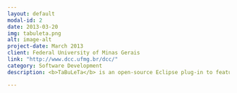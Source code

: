 ```yaml
---
layout: default
modal-id: 2
date: 2013-03-20
img: tabuleta.png
alt: image-alt
project-date: March 2013
client: Federal University of Minas Gerais
link: "http://www.dcc.ufmg.br/dcc/" 
category: Software Development
description: <b>TaBuLeTa</b> is an open-source Eclipse plug-in to feature location available at <a href="https://github.com/alcemirsantos/tabuleta">GitHub</a>. It is based on testing to support the manual extraction of Software Product Lines. I developed the tool as an extension of the ConcernMapper Eclipse plug-in using recovered information from EclEmma. 

---
```

